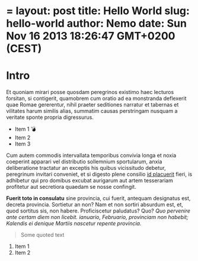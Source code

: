 =
layout: post
title: Hello World
slug: hello-world
author: Nemo
date: Sun Nov 16 2013 18:26:47 GMT+0200 (CEST)
=

# Intro

Et quoniam mirari posse quosdam peregrinos existimo haec lecturos forsitan, si contigerit, quamobrem cum oratio ad ea monstranda deflexerit quae Romae gererentur, nihil praeter seditiones narratur et tabernas et vilitates harum similis alias, summatim causas perstringam nusquam a veritate sponte propria digressurus.

* Item 1 :bomb:
* Item 2
* Item 3

Cum autem commodis intervallata temporibus convivia longa et noxia coeperint apparari vel distributio sollemnium sportularum, anxia deliberatione tractatur an exceptis his quibus vicissitudo debetur, peregrinum invitari conveniet, et si digesto plene consilio [id placuerit](http://google.com) fieri, is adhibetur qui pro domibus excubat aurigarum aut artem tesserariam profitetur aut secretiora quaedam se nosse confingit.

**Fuerit toto in consulatu** sine provincia, cui fuerit, antequam designatus est, decreta provincia. Sortietur an non? Nam et non sortiri absurdum est, et, quod sortitus sis, non habere. Proficiscetur paludatus? Quo? _Quo pervenire ante certam diem non licebit. ianuario, Februario, provinciam non habebit; Kalendis ei denique Martiis nascetur repente provincia._

> Some quoted text

1. Item 1
2. Item 2